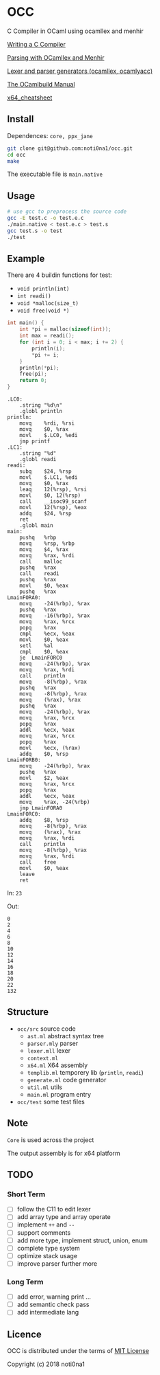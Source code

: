 # OCC

C Compiler in OCaml using ocamllex and menhir

[Writing a C Compiler](https://norasandler.com/2017/11/29/Write-a-Compiler.html)

[Parsing with OCamllex and Menhir](https://dev.realworldocaml.org/parsing-with-ocamllex-and-menhir.html)

[Lexer and parser generators (ocamllex, ocamlyacc)](https://caml.inria.fr/pub/docs/manual-ocaml/lexyacc.html)

[The OCamlbuild Manual](https://github.com/ocaml/ocamlbuild/blob/master/manual/manual.adoc)

[x64_cheatsheet]()

## Install

Dependences: `core, ppx_jane`

```bash
git clone git@github.com:noti0na1/occ.git
cd occ
make
```

The executable file is `main.native`

## Usage

```bash
# use gcc to preprocess the source code
gcc -E test.c -o test.e.c
./main.native < test.e.c > test.s
gcc test.s -o test
./test
```

## Example

There are 4 buildin functions for test:

* `void println(int)`
* `int readi()`
* `void *malloc(size_t)`
* `void free(void *)`

```c
int main() {
    int *pi = malloc(sizeof(int));
    int max = readi();
    for (int i = 0; i < max; i += 2) {
        println(i);
        *pi += i;
    }
    println(*pi);
    free(pi);
    return 0;
}
```

```assembly
.LC0:
	.string "%d\n"
	.globl println
println:
	movq	%rdi, %rsi
	movq	$0, %rax
	movl	$.LC0, %edi
	jmp	printf
.LC1:
	.string "%d"
	.globl readi
readi:
	subq	$24, %rsp
	movl	$.LC1, %edi
	movq	$0, %rax
	leaq	12(%rsp), %rsi
	movl	$0, 12(%rsp)
	call	__isoc99_scanf
	movl	12(%rsp), %eax
	addq	$24, %rsp
	ret
	.globl main
main:
	pushq	%rbp
	movq	%rsp, %rbp
	movq	$4, %rax
	movq	%rax, %rdi
	call	malloc
	pushq	%rax
	call	readi
	pushq	%rax
	movl	$0, %eax
	pushq	%rax
LmainFORA0:
	movq	-24(%rbp), %rax
	pushq	%rax
	movq	-16(%rbp), %rax
	movq	%rax, %rcx
	popq	%rax
	cmpl	%ecx, %eax
	movl	$0, %eax
	setl	%al
	cmpl	$0, %eax
	je	LmainFORC0
	movq	-24(%rbp), %rax
	movq	%rax, %rdi
	call	println
	movq	-8(%rbp), %rax
	pushq	%rax
	movq	-8(%rbp), %rax
	movq	(%rax), %rax
	pushq	%rax
	movq	-24(%rbp), %rax
	movq	%rax, %rcx
	popq	%rax
	addl	%ecx, %eax
	movq	%rax, %rcx
	popq	%rax
	movl	%ecx, (%rax)
	addq	$0, %rsp
LmainFORB0:
	movq	-24(%rbp), %rax
	pushq	%rax
	movl	$2, %eax
	movq	%rax, %rcx
	popq	%rax
	addl	%ecx, %eax
	movq	%rax, -24(%rbp)
	jmp	LmainFORA0
LmainFORC0:
	addq	$8, %rsp
	movq	-8(%rbp), %rax
	movq	(%rax), %rax
	movq	%rax, %rdi
	call	println
	movq	-8(%rbp), %rax
	movq	%rax, %rdi
	call	free
	movl	$0, %eax
	leave
	ret

```

In: `23`

Out:

```
0
2
4
6
8
10
12
14
16
18
20
22
132
```

## Structure

- `occ/src` source code
    - `ast.ml` abstract syntax tree
    - `parser.mly` parser
    - `lexer.mll` lexer
	- `context.ml`
	- `x64.ml` X64 assembly
	- `templib.ml` temporery lib (`println`, `readi`)
    - `generate.ml` code generator
	- `util.ml` utils
    - `main.ml` program entry
- `occ/test` some test files

## Note

`Core` is used across the project

The output assembly is for x64 platform

## TODO

### Short Term

- [ ] follow the C11 to edit lexer
- [ ] add array type and array operate
- [ ] implement `++` and `--`
- [ ] support comments
- [ ] add more type, implement struct, union, enum
- [ ] complete type system
- [ ] optimize stack usage
- [ ] improve parser further more

### Long Term

- [ ] add error, warning print ...
- [ ] add semantic check pass
- [ ] add intermediate lang

## Licence

OCC is distributed under the terms of [MIT License](LICENSE)

Copyright (c) 2018 noti0na1
